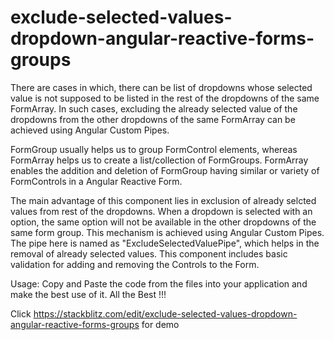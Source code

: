 # exclude-selected-values-dropdown-angular-reactive-forms-groups

There are cases in which, there can be list of dropdowns whose selected value is not supposed to be listed in the rest of the dropdowns of the same FormArray. In such cases, excluding the already selected value of the dropdowns from the other dropdowns of the same FormArray can be achieved using Angular Custom Pipes.

FormGroup usually helps us to group FormControl elements, whereas FormArray helps us to create a list/collection of FormGroups. FormArray enables the addition and deletion of FormGroup having similar or variety of FormControls in a Angular Reactive Form.

The main advantage of this component lies in exclusion of already selcted values from rest of the dropdowns. When a dropdown is selected with an option, the same option will not be available in the other dropdowns of the same form group. This mechanism is achieved using Angular Custom Pipes. The pipe here is named as "ExcludeSelectedValuePipe", which helps in the removal of already selected values. This component includes basic validation for adding and removing the Controls to the Form.

Usage:  Copy and Paste the code from the files into your application and make the best use of it. All the Best !!!

Click https://stackblitz.com/edit/exclude-selected-values-dropdown-angular-reactive-forms-groups for demo
